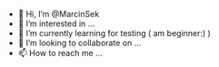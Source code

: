- 👋 Hi, I’m @MarcinSek
- 👀 I’m interested in ...
- 🌱 I’m currently learning for testing ( am beginner:) )
- 💞️ I’m looking to collaborate on ...
- 📫 How to reach me ...

<!---
MarcinSek/MarcinSek is a ✨ special ✨ repository because its `README.md` (this file) appears on your GitHub profile.
You can click the Preview link to take a look at your changes.
--->
